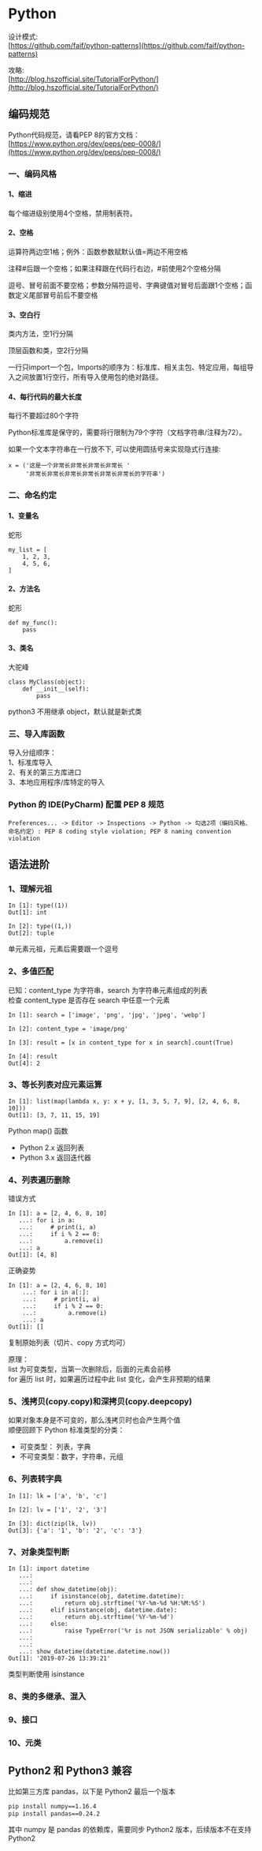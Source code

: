 # Python

设计模式:  
[https://github.com/faif/python-patterns](https://github.com/faif/python-patterns)

攻略:  
[http://blog.hszofficial.site/TutorialForPython/](http://blog.hszofficial.site/TutorialForPython/)


## 编码规范

Python代码规范，请看PEP 8的官方文档：  
[https://www.python.org/dev/peps/pep-0008/](https://www.python.org/dev/peps/pep-0008/)

### 一、编码风格

#### 1、缩进

每个缩进级别使用4个空格，禁用制表符。


#### 2、空格

运算符两边空1格；例外：函数参数赋默认值=两边不用空格

注释#后跟一个空格；如果注释跟在代码行右边，#前使用2个空格分隔

逗号、冒号前面不要空格；参数分隔符逗号、字典键值对冒号后面跟1个空格；函数定义尾部冒号前后不要空格

#### 3、空白行

类内方法，空1行分隔

顶层函数和类，空2行分隔

一行只import一个包，Imports的顺序为：标准库、相关主包、特定应用，每组导入之间放置1行空行，所有导入使用包的绝对路径。

#### 4、每行代码的最大长度

每行不要超过80个字符

Python标准库是保守的，需要将行限制为79个字符（文档字符串/注释为72）。

如果一个文本字符串在一行放不下, 可以使用圆括号来实现隐式行连接:
```
x = ('这是一个非常长非常长非常长非常长 '
     '非常长非常长非常长非常长非常长非常长的字符串')
```


### 二、命名约定

#### 1、变量名

蛇形
```
my_list = [
    1, 2, 3,
    4, 5, 6,
]
```

#### 2、方法名

蛇形
```
def my_func():
    pass
```

#### 3、类名

大驼峰
```
class MyClass(object):
    def __init__(self):
        pass
```
python3 不用继承 object，默认就是新式类


### 三、导入库函数

导入分组顺序：  
1、标准库导入  
2、有关的第三方库进口  
3、本地应用程序/库特定的导入


### Python 的 IDE(PyCharm) 配置 PEP 8 规范

```
Preferences... -> Editor -> Inspections -> Python -> 勾选2项（编码风格、命名约定）: PEP 8 coding style violation; PEP 8 naming convention violation
```


## 语法进阶


### 1、理解元祖
```
In [1]: type((1))
Out[1]: int

In [2]: type((1,))
Out[2]: tuple
```
单元素元祖，元素后需要跟一个逗号


### 2、多值匹配
已知：content_type 为字符串，search 为字符串元素组成的列表  
检查 content_type 是否存在 search 中任意一个元素
```
In [1]: search = ['image', 'png', 'jpg', 'jpeg', 'webp']

In [2]: content_type = 'image/png'

In [3]: result = [x in content_type for x in search].count(True)

In [4]: result
Out[4]: 2
```


### 3、等长列表对应元素运算
```
In [1]: list(map(lambda x, y: x + y, [1, 3, 5, 7, 9], [2, 4, 6, 8, 10]))
Out[1]: [3, 7, 11, 15, 19]
```

Python map() 函数
- Python 2.x 返回列表
- Python 3.x 返回迭代器


### 4、列表遍历删除

错误方式
```
In [1]: a = [2, 4, 6, 8, 10]
   ...: for i in a:
   ...:     # print(i, a)
   ...:     if i % 2 == 0:
   ...:         a.remove(i)
   ...: a
Out[1]: [4, 8]
```

正确姿势
```
In [1]: a = [2, 4, 6, 8, 10]
    ...: for i in a[:]:
    ...:     # print(i, a)
    ...:     if i % 2 == 0:
    ...:         a.remove(i)
    ...: a
Out[1]: []
```
复制原始列表（切片、copy 方式均可）

原理：  
list 为可变类型，当第一次删除后，后面的元素会前移  
for 遍历 list 时，如果遍历过程中此 list 变化，会产生非预期的结果


### 5、浅拷贝(copy.copy)和深拷贝(copy.deepcopy)

如果对象本身是不可变的，那么浅拷贝时也会产生两个值  
顺便回顾下 Python 标准类型的分类：
- 可变类型： 列表，字典
- 不可变类型：数字，字符串，元组


### 6、列表转字典
```
In [1]: lk = ['a', 'b', 'c']

In [2]: lv = ['1', '2', '3']

In [3]: dict(zip(lk, lv))
Out[3]: {'a': '1', 'b': '2', 'c': '3'}
```

### 7、对象类型判断
```
In [1]: import datetime
   ...:
   ...:
   ...: def show_datetime(obj):
   ...:     if isinstance(obj, datetime.datetime):
   ...:         return obj.strftime('%Y-%m-%d %H:%M:%S')
   ...:     elif isinstance(obj, datetime.date):
   ...:         return obj.strftime('%Y-%m-%d')
   ...:     else:
   ...:         raise TypeError('%r is not JSON serializable' % obj)
   ...:
   ...:
   ...: show_datetime(datetime.datetime.now())
Out[1]: '2019-07-26 13:39:21'
```
类型判断使用 isinstance


### 8、类的多继承、混入

### 9、接口

### 10、元类

## Python2 和 Python3 兼容

比如第三方库 pandas，以下是 Python2 最后一个版本
```bash
pip install numpy==1.16.4
pip install pandas==0.24.2
```
其中 numpy 是 pandas 的依赖库，需要同步 Python2 版本，后续版本不在支持 Python2
